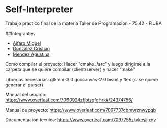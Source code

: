 # Self-Interpreter
Trabajo practico final de la materia Taller de Programacion - 75.42 - FIUBA

##Integrantes
* [Alfaro Miguel](https://github.com/AlfaroMiguel)
* [Gonzalez Cristian](https://github.com/Cristian3629)
* [Mendez Agustina](https://github.com/abmendez)


Como compilar el proyecto:
Hacer "cmake ./src"
y luego dirigirse a la carpeta que se quiere compilar (client/server) y hacer "make"

Librerias necesarias:
gtkmm-3.0
goocanvas-2.0
bison y flex (si se quiere generar el parser)


Manual del usuario: https://www.overleaf.com/7090924zfjbtsqfghrk#/24374756/

Manual de proyecto: https://www.overleaf.com/7097737cbmvrznwvpqb

Documentacion tecnica: https://www.overleaf.com/7097755ztvkcsjjjxgv
